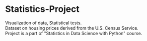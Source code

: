 # Statistics-Project
Visualization of data, Statistical tests.  
Dataset on housing prices derived from the U.S. Census Service.  
Project is a part of "Statistics in Data Science with Python" course.  
